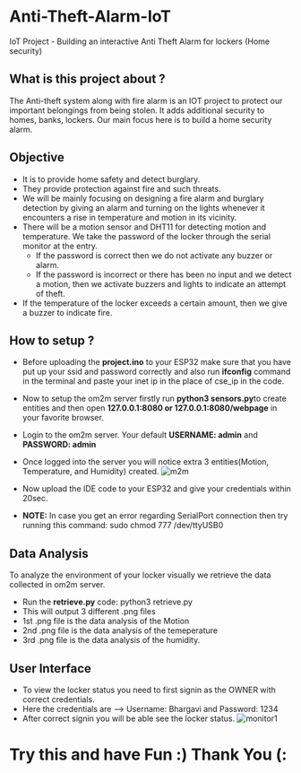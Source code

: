 # Anti-Theft-Alarm-IoT
IoT Project - Building an interactive Anti Theft Alarm for lockers (Home security)
## What is this project about ?
The Anti-theft system along with fire alarm is an IOT project to protect our important belongings from being stolen. It adds additional security to homes, banks, lockers. Our main focus here is to build a home security alarm.
## Objective
* It is to provide home safety and detect burglary. 
* They provide protection against fire and such threats. 
* We will be mainly focusing on designing a fire alarm and burglary detection by giving an alarm and turning on the lights whenever it encounters a rise in temperature and motion in its vicinity. 
* There will be a motion sensor and DHT11 for detecting motion and temperature. We take the password of the locker through the serial monitor at the entry. 
  * If the password is correct then we do not activate any buzzer or alarm. 
  * If the password is incorrect or there has been no input and we detect a motion, then we activate buzzers and lights to indicate an attempt of theft. 
* If the temperature of the locker exceeds a certain amount, then we give a buzzer to indicate fire. 
## How to setup ?
* Before uploading the **project.ino** to your ESP32 make sure that you have put up your ssid and password correctly and also run **ifconfig** command in the terminal and paste your inet ip in the place of cse_ip in the code.
* Now to setup the om2m server firstly run **python3 sensors.py**to create entities and then open **127.0.0.1:8080 or 127.0.0.1:8080/webpage** in your favorite browser.
* Login to the om2m server. Your default **USERNAME: admin** and **PASSWORD: admin**
* Once logged into the server you will notice extra 3 entities(Motion, Temperature, and Humidity) created.
![m2m](https://user-images.githubusercontent.com/82858718/144572286-59c58597-dae2-4b00-a9fc-1a2ee673e318.png)

* Now upload the IDE code to your ESP32 and give your credentials within 20sec.
* **NOTE:** In case you get an error regarding SerialPort connection then try running this command: sudo chmod 777 /dev/ttyUSB0

## Data Analysis
To analyze the environment of your locker visually we retrieve the data collected in om2m server.
* Run the **retrieve.py** code: python3 retrieve.py
* This will output 3 different .png files
* 1st .png file is the data analysis of the Motion
* 2nd .png file is the data analysis of the temeperature
* 3rd .png file is the data analysis of the humidity.

## User Interface
* To view the locker status you need to first signin as the OWNER with correct credentials.
* Here the credentials are --> Username: Bhargavi and Password: 1234
* After correct signin you will be able see the locker status.
![monitor1](https://user-images.githubusercontent.com/82858718/144571799-f8a79280-0123-464d-b838-75a5d661c936.png)

# Try this and have Fun :) Thank You (:
